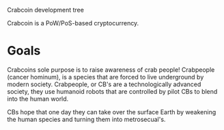Crabcoin development tree

Crabcoin is a PoW/PoS-based cryptocurrency.

Goals
===========================

Crabcoins sole purpose is to raise awareness of crab people!
Crabpeople (cancer hominum), is a species that are forced to 
live underground by modern society. Crabpeople, or CB's are a 
technologically advanced society, they use humanoid robots 
that are controlled by pilot CBs to blend into the human world.

CBs hope that one day they can take over the surface Earth by
weakening the human species and turning them into metrosecual's.
